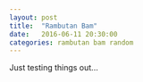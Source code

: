 ```yaml
---
layout: post
title:  "Rambutan Bam"
date:   2016-06-11 20:30:00
categories: rambutan bam random
---
```


Just testing things out...
